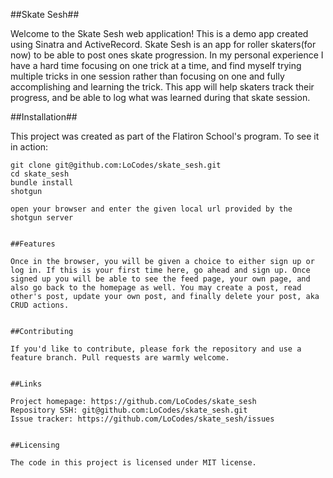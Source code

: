 
##Skate Sesh## 

Welcome to the Skate Sesh web application! This is a demo app created using Sinatra and ActiveRecord. Skate Sesh is an app for roller skaters(for now) to be able to post ones skate progression. In my personal experience I have a hard time focusing on one trick at a time, and find myself trying multiple tricks in one session rather than focusing on one and fully accomplishing and learning the trick. This app will help skaters track their progress, and be able to log what was learned during that skate session. 


##Installation##

This project was created as part of the Flatiron School's program. To see it in action:

```
git clone git@github.com:LoCodes/skate_sesh.git
cd skate_sesh
bundle install 
shotgun

open your browser and enter the given local url provided by the shotgun server


##Features

Once in the browser, you will be given a choice to either sign up or log in. If this is your first time here, go ahead and sign up. Once signed up you will be able to see the feed page, your own page, and also go back to the homepage as well. You may create a post, read other's post, update your own post, and finally delete your post, aka CRUD actions. 


##Contributing 

If you'd like to contribute, please fork the repository and use a feature branch. Pull requests are warmly welcome.


##Links

Project homepage: https://github.com/LoCodes/skate_sesh
Repository SSH: git@github.com:LoCodes/skate_sesh.git 
Issue tracker: https://github.com/LoCodes/skate_sesh/issues


##Licensing 

The code in this project is licensed under MIT license.